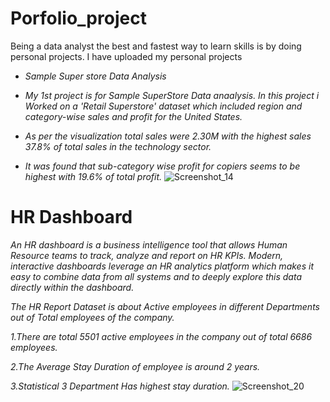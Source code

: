 # Porfolio_project
Being a data analyst the best and fastest way to learn skills is by doing personal projects. I have uploaded my personal projects
 
 - *Sample  Super  store  Data  Analysis*
 
- *My 1st project is for Sample SuperStore Data anaalysis. In this project i Worked on a 'Retail Superstore' dataset which included region and category-wise sales and profit for the United States.*

- *As per the visualization total sales were 2.30M with the highest sales 37.8% of total sales in the technology sector.*
- *It was found that sub-category wise profit for copiers seems to be highest with 19.6% of total profit.*
![Screenshot_14](https://user-images.githubusercontent.com/108445074/187584684-bb2d7fbc-637a-4ac7-a816-b456a446566f.png)

# HR Dashboard
*An HR dashboard is a business intelligence tool that allows Human Resource teams to track, analyze and report on HR KPIs. Modern, interactive dashboards leverage an HR analytics platform which makes it easy to combine data from all systems and to deeply explore this data directly within the dashboard.*

*The HR Report Dataset is about Active employees in different Departments out of Total employees of the company.*

*1.There are total 5501 active employees in the company out of total 6686 employees.*

*2.The Average Stay Duration of employee is around 2 years.*

*3.Statistical 3 Department Has highest stay duration.*
![Screenshot_20](https://user-images.githubusercontent.com/108445074/190550238-ace50379-bd4a-40fa-8ae6-e5c58ea2ccf9.png)
